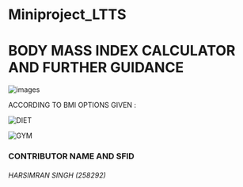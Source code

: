 # Miniproject_LTTS

# BODY MASS INDEX CALCULATOR AND FURTHER GUIDANCE

![images](https://user-images.githubusercontent.com/80378720/114139785-18961880-992d-11eb-8612-b8e35f3b4a9c.png)

ACCORDING TO BMI OPTIONS GIVEN :

![DIET](https://user-images.githubusercontent.com/80378720/114140520-fcdf4200-992d-11eb-96ab-d62ae0cafe17.png)

![GYM](https://user-images.githubusercontent.com/80378720/114140491-f4870700-992d-11eb-949a-e23ab514ba5f.png)


### CONTRIBUTOR NAME AND SFID

###### HARSIMRAN SINGH (258292)
